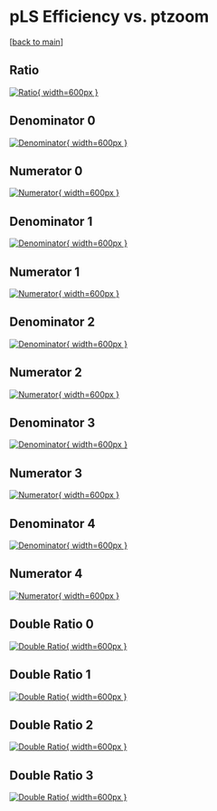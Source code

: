 # pLS Efficiency vs. ptzoom

[[back to main](./)]



## Ratio

[![Ratio](../mtv/var/pLS_loweta_321_1_eff_ptzoom.png){ width=600px }](../mtv/var/pLS_loweta_321_1_eff_ptzoom.pdf)

## Denominator 0

[![Denominator](../mtv/den/pLS_loweta_321_1_eff_ptzoom_den0.png){ width=600px }](../mtv/den/pLS_loweta_321_1_eff_ptzoom_den0.pdf)

## Numerator 0

[![Numerator](../mtv/num/pLS_loweta_321_1_eff_ptzoom_num0.png){ width=600px }](../mtv/num/pLS_loweta_321_1_eff_ptzoom_num0.pdf)

## Denominator 1

[![Denominator](../mtv/den/pLS_loweta_321_1_eff_ptzoom_den1.png){ width=600px }](../mtv/den/pLS_loweta_321_1_eff_ptzoom_den1.pdf)

## Numerator 1

[![Numerator](../mtv/num/pLS_loweta_321_1_eff_ptzoom_num1.png){ width=600px }](../mtv/num/pLS_loweta_321_1_eff_ptzoom_num1.pdf)

## Denominator 2

[![Denominator](../mtv/den/pLS_loweta_321_1_eff_ptzoom_den2.png){ width=600px }](../mtv/den/pLS_loweta_321_1_eff_ptzoom_den2.pdf)

## Numerator 2

[![Numerator](../mtv/num/pLS_loweta_321_1_eff_ptzoom_num2.png){ width=600px }](../mtv/num/pLS_loweta_321_1_eff_ptzoom_num2.pdf)

## Denominator 3

[![Denominator](../mtv/den/pLS_loweta_321_1_eff_ptzoom_den3.png){ width=600px }](../mtv/den/pLS_loweta_321_1_eff_ptzoom_den3.pdf)

## Numerator 3

[![Numerator](../mtv/num/pLS_loweta_321_1_eff_ptzoom_num3.png){ width=600px }](../mtv/num/pLS_loweta_321_1_eff_ptzoom_num3.pdf)

## Denominator 4

[![Denominator](../mtv/den/pLS_loweta_321_1_eff_ptzoom_den4.png){ width=600px }](../mtv/den/pLS_loweta_321_1_eff_ptzoom_den4.pdf)

## Numerator 4

[![Numerator](../mtv/num/pLS_loweta_321_1_eff_ptzoom_num4.png){ width=600px }](../mtv/num/pLS_loweta_321_1_eff_ptzoom_num4.pdf)

## Double Ratio 0

[![Double Ratio](../mtv/ratio/pLS_loweta_321_1_eff_ptzoom_ratio0.png){ width=600px }](../mtv/ratio/pLS_loweta_321_1_eff_ptzoom_ratio0.pdf)

## Double Ratio 1

[![Double Ratio](../mtv/ratio/pLS_loweta_321_1_eff_ptzoom_ratio1.png){ width=600px }](../mtv/ratio/pLS_loweta_321_1_eff_ptzoom_ratio1.pdf)

## Double Ratio 2

[![Double Ratio](../mtv/ratio/pLS_loweta_321_1_eff_ptzoom_ratio2.png){ width=600px }](../mtv/ratio/pLS_loweta_321_1_eff_ptzoom_ratio2.pdf)

## Double Ratio 3

[![Double Ratio](../mtv/ratio/pLS_loweta_321_1_eff_ptzoom_ratio3.png){ width=600px }](../mtv/ratio/pLS_loweta_321_1_eff_ptzoom_ratio3.pdf)

